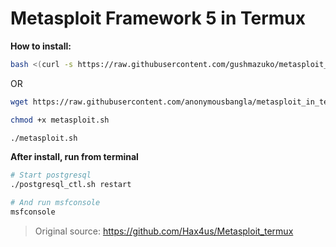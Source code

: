 # Metasploit Framework 5 in Termux

**How to install:**
```bash
bash <(curl -s https://raw.githubusercontent.com/gushmazuko/metasploit_in_termux/master/metasploit.sh)
```
OR
```bash
wget https://raw.githubusercontent.com/anonymousbangla/metasploit_in_termux/master/metasploit.sh

chmod +x metasploit.sh

./metasploit.sh
```
**After install, run from terminal**
```bash
# Start postgresql
./postgresql_ctl.sh restart

# And run msfconsole
msfconsole
```


> Original source: https://github.com/Hax4us/Metasploit_termux

